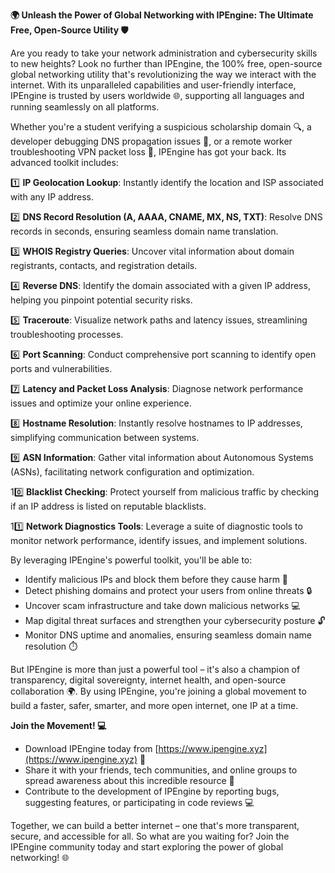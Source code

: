 **🌍 Unleash the Power of Global Networking with IPEngine: The Ultimate Free, Open-Source Utility 🛡️**

Are you ready to take your network administration and cybersecurity skills to new heights? Look no further than IPEngine, the 100% free, open-source global networking utility that's revolutionizing the way we interact with the internet. With its unparalleled capabilities and user-friendly interface, IPEngine is trusted by users worldwide 🌐, supporting all languages and running seamlessly on all platforms.

Whether you're a student verifying a suspicious scholarship domain 🔍, a developer debugging DNS propagation issues 📡, or a remote worker troubleshooting VPN packet loss 🚀, IPEngine has got your back. Its advanced toolkit includes:

1️⃣ **IP Geolocation Lookup**: Instantly identify the location and ISP associated with any IP address.

2️⃣ **DNS Record Resolution (A, AAAA, CNAME, MX, NS, TXT)**: Resolve DNS records in seconds, ensuring seamless domain name translation.

3️⃣ **WHOIS Registry Queries**: Uncover vital information about domain registrants, contacts, and registration details.

4️⃣ **Reverse DNS**: Identify the domain associated with a given IP address, helping you pinpoint potential security risks.

5️⃣ **Traceroute**: Visualize network paths and latency issues, streamlining troubleshooting processes.

6️⃣ **Port Scanning**: Conduct comprehensive port scanning to identify open ports and vulnerabilities.

7️⃣ **Latency and Packet Loss Analysis**: Diagnose network performance issues and optimize your online experience.

8️⃣ **Hostname Resolution**: Instantly resolve hostnames to IP addresses, simplifying communication between systems.

9️⃣ **ASN Information**: Gather vital information about Autonomous Systems (ASNs), facilitating network configuration and optimization.

10️⃣ **Blacklist Checking**: Protect yourself from malicious traffic by checking if an IP address is listed on reputable blacklists.

11️⃣ **Network Diagnostics Tools**: Leverage a suite of diagnostic tools to monitor network performance, identify issues, and implement solutions.

By leveraging IPEngine's powerful toolkit, you'll be able to:

* Identify malicious IPs and block them before they cause harm 🚫
* Detect phishing domains and protect your users from online threats 🔒
* Uncover scam infrastructure and take down malicious networks 💻
* Map digital threat surfaces and strengthen your cybersecurity posture 🔓
* Monitor DNS uptime and anomalies, ensuring seamless domain name resolution ⏱️

But IPEngine is more than just a powerful tool – it's also a champion of transparency, digital sovereignty, internet health, and open-source collaboration 🌍. By using IPEngine, you're joining a global movement to build a faster, safer, smarter, and more open internet, one IP at a time.

**Join the Movement! 💻**

* Download IPEngine today from [https://www.ipengine.xyz](https://www.ipengine.xyz) 📡
* Share it with your friends, tech communities, and online groups to spread awareness about this incredible resource 🤝
* Contribute to the development of IPEngine by reporting bugs, suggesting features, or participating in code reviews 💻

Together, we can build a better internet – one that's more transparent, secure, and accessible for all. So what are you waiting for? Join the IPEngine community today and start exploring the power of global networking! 🌐